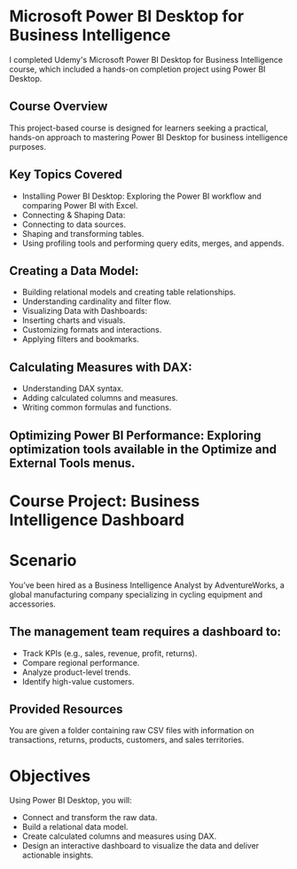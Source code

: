 # Microsoft Power BI Desktop for Business Intelligence

I completed Udemy's Microsoft Power BI Desktop for Business Intelligence course, which included a hands-on completion project using Power BI Desktop.

## Course Overview
This project-based course is designed for learners seeking a practical, hands-on approach to mastering Power BI Desktop for business intelligence purposes.

## Key Topics Covered
* Installing Power BI Desktop: Exploring the Power BI workflow and comparing Power BI with Excel.
* Connecting & Shaping Data:
* Connecting to data sources.
* Shaping and transforming tables.
* Using profiling tools and performing query edits, merges, and appends.

## Creating a Data Model:
* Building relational models and creating table relationships.
* Understanding cardinality and filter flow.
* Visualizing Data with Dashboards:
* Inserting charts and visuals.
* Customizing formats and interactions.
* Applying filters and bookmarks.

## Calculating Measures with DAX:
* Understanding DAX syntax.
* Adding calculated columns and measures.
* Writing common formulas and functions.

## Optimizing Power BI Performance: Exploring optimization tools available in the Optimize and External Tools menus.


# Course Project: Business Intelligence Dashboard

# Scenario
You’ve been hired as a Business Intelligence Analyst by AdventureWorks, a global manufacturing company specializing in cycling equipment and accessories.

## The management team requires a dashboard to:

* Track KPIs (e.g., sales, revenue, profit, returns).
* Compare regional performance.
* Analyze product-level trends.
* Identify high-value customers.

## Provided Resources
You are given a folder containing raw CSV files with information on transactions, returns, products, customers, and sales territories.

# Objectives

Using Power BI Desktop, you will:

* Connect and transform the raw data.
* Build a relational data model.
* Create calculated columns and measures using DAX.
* Design an interactive dashboard to visualize the data and deliver actionable insights.
